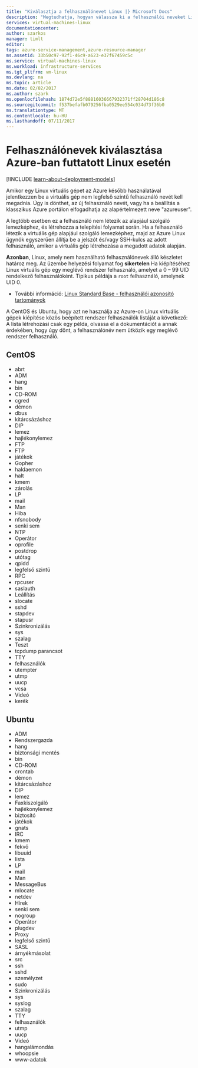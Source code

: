 ```yaml
---
title: "Kiválasztja a felhasználónevet Linux |} Microsoft Docs"
description: "Megtudhatja, hogyan válassza ki a felhasználói neveket Linux virtuális gép az Azure-ban."
services: virtual-machines-linux
documentationcenter: 
author: szarkos
manager: timlt
editor: 
tags: azure-service-management,azure-resource-manager
ms.assetid: 33b50c97-92f1-46c9-a623-e37f67459c5c
ms.service: virtual-machines-linux
ms.workload: infrastructure-services
ms.tgt_pltfrm: vm-linux
ms.devlang: na
ms.topic: article
ms.date: 02/02/2017
ms.author: szark
ms.openlocfilehash: 1874d72e5f88816036667932371ff28704d186c8
ms.sourcegitcommit: f537befafb079256fba0529ee554c034d73f36b0
ms.translationtype: MT
ms.contentlocale: hu-HU
ms.lasthandoff: 07/11/2017
---
```

# <a name="selecting-user-names-for-linux-on-azure"></a>Felhasználónevek kiválasztása Azure-ban futtatott Linux esetén
[!INCLUDE [learn-about-deployment-models](../../../includes/learn-about-deployment-models-both-include.md)]

Amikor egy Linux virtuális gépet az Azure később használatával jelentkezzen be a virtuális gép nem legfelső szintű felhasználó nevét kell megadnia. Úgy is dönthet, az új felhasználó nevét, vagy ha a beállítás a klasszikus Azure portálon elfogadhatja az alapértelmezett neve "azureuser".

A legtöbb esetben ez a felhasználó nem létezik az alapjául szolgáló lemezképhez, és létrehozza a telepítési folyamat során. Ha a felhasználó létezik a virtuális gép alapjául szolgáló lemezképhez, majd az Azure Linux ügynök egyszerűen állítja be a jelszót és/vagy SSH-kulcs az adott felhasználó, amikor a virtuális gép létrehozása a megadott adatok alapján.

**Azonban**, Linux, amely nem használható felhasználónevek álló készletet határoz meg. Az üzembe helyezési folyamat fog **sikertelen** Ha kiépítéséhez Linux virtuális gép egy meglévő rendszer felhasználó, amelyet a 0 – 99 UID rendelkező felhasználóként. Tipikus példája a `root` felhasználó, amelynek UID 0.

* További információ: [Linux Standard Base - felhasználói azonosító tartományok](http://refspecs.linuxfoundation.org/LSB_4.1.0/LSB-Core-generic/LSB-Core-generic/uidrange.html)

A CentOS és Ubuntu, hogy azt ne használja az Azure-on Linux virtuális gépek kiépítése közös beépített rendszer felhasználók listáját a következő: A lista létrehozási csak egy példa, olvassa el a dokumentációt a annak érdekében, hogy úgy dönt, a felhasználónév nem ütközik egy meglévő rendszer felhasználó.

## <a name="centos"></a>CentOS
* abrt
* ADM
* hang
* bin
* CD-ROM
* cgred
* démon
* dbus
* kitárcsázáshoz
* DIP
* lemez
* hajlékonylemez
* FTP
* FTP
* játékok
* Gopher
* haldaemon
* halt
* kmem
* zárolás
* LP
* mail
* Man
* Hiba
* nfsnobody
* senki sem
* NTP
* Operátor
* oprofile
* postdrop
* utótag
* qpidd
* legfelső szintű
* RPC
* rpcuser
* saslauth
* Leállítás
* slocate
* sshd
* stapdev
* stapusr
* Szinkronizálás
* sys
* szalag
* Teszt
* tcpdump parancsot
* TTY
* felhasználók
* utempter
* utmp
* uucp
* vcsa
* Videó
* kerék

## <a name="ubuntu"></a>Ubuntu
* ADM
* Rendszergazda
* hang
* biztonsági mentés
* bin
* CD-ROM
* crontab
* démon
* kitárcsázáshoz
* DIP
* lemez
* Faxkiszolgáló
* hajlékonylemez
* biztosító
* játékok
* gnats
* IRC
* kmem
* fekvő
* libuuid
* lista
* LP
* mail
* Man
* MessageBus
* mlocate
* netdev
* Hírek
* senki sem
* nogroup
* Operátor
* plugdev
* Proxy
* legfelső szintű
* SASL
* árnyékmásolat
* src
* ssh
* sshd
* személyzet
* sudo
* Szinkronizálás
* sys
* syslog
* szalag
* TTY
* felhasználók
* utmp
* uucp
* Videó
* hangalámondás
* whoopsie
* www-adatok

